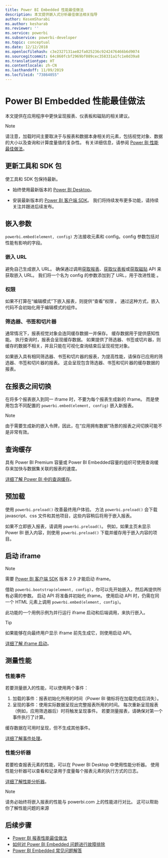 ```yaml
---
title: Power BI Embedded 性能最佳做法
description: 本文提供嵌入式分析最佳做法相关指导
author: KesemSharabi
ms.author: kesharab
ms.reviewer: ''
ms.service: powerbi
ms.subservice: powerbi-developer
ms.topic: conceptual
ms.date: 12/12/2018
ms.openlocfilehash: c3e2327131ae82fa025236c9242476466b6d9074
ms.sourcegitcommit: 64c860fcbf2969bf089cec358331a1fc1e0d39a8
ms.translationtype: HT
ms.contentlocale: zh-CN
ms.lasthandoff: 11/09/2019
ms.locfileid: "73864055"
---
```

# <a name="power-bi-embedded-performance-best-practices"></a>Power BI Embedded 性能最佳做法

本文提供在应用程序中更快呈现报表、仪表板和磁贴的相关建议。

> [!Note]
> 请注意，加载时间主要取决于与报表和数据本身相关的元素，包括视觉对象、数据的大小以及查询和计算度量值的复杂性。 有关详细信息，请参阅 [Power BI 性能最佳做法](../power-bi-reports-performance.md)。

## <a name="update-tools-and-sdk-packages"></a>更新工具和 SDK 包

使工具和 SDK 包保持最新。

* 始终使用最新版本的 [Power BI Desktop](https://powerbi.microsoft.com/desktop/)。

* 安装最新版本的 [Power BI 客户端 SDK](https://github.com/Microsoft/PowerBI-JavaScript)。 我们将持续发布更多功能，请持续关注并跟进后续发布。

## <a name="embed-parameters"></a>嵌入参数

`powerbi.embed(element, config)` 方法接收元素和 config。config 参数包括对性能有影响的字段。

### <a name="embed-url"></a>嵌入 URL

避免自己生成嵌入 URL。 确保通过调用[获取报表](/rest/api/power-bi/reports/getreportsingroup)、[获取仪表板](/rest/api/power-bi/dashboards/getdashboardsingroup)或[获取磁贴](/rest/api/power-bi/dashboards/gettilesingroup) API 来获取嵌入 URL。 我们将一个名为 config 的参数添加到了 URL，用于改进性能  。

### <a name="permissions"></a>权限

如果不打算在“编辑模式”下嵌入报表，则提供“查看”权限  。 通过这种方式，嵌入代码不会初始化用于编辑模式的组件。

### <a name="filters-bookmarks-and-slicers"></a>筛选器、书签和切片器

通常情况下，报表视觉对象会连同缓存数据一并保存。 缓存数据用于提供感知性能。 执行查询时，报表会呈现缓存数据。 如果提供了筛选器、书签或切片器，则缓存的数据不相关，并且只能在可视化查询结束后呈现视觉对象。

如果嵌入具有相同筛选器、书签和切片器的报表，为提高性能，请保存已应用的筛选器、书签和切片器的报表。 这会呈现包含筛选器、书签和切片器的缓存数据的报表。

## <a name="switching-between-reports"></a>在报表之间切换

在将多个报表嵌入到同一 iframe 时，不要为每个报表生成新的 iframe。 而是使用包含不同配置的 `powerbi.embed(element, config)` 嵌入新报表。

> [!NOTE]
> 由于需要生成新的嵌入令牌，因此，在“应用拥有数据”场景的报表之间切换可能不是非常有效。

## <a name="query-caching"></a>查询缓存

具有 Power BI Premium 容量或 Power BI Embedded容量的组织可使用查询缓存来加快与数据集关联的报表的速度。

[详细了解 Power BI 中的查询缓存](../power-bi-query-caching.md)。

## <a name="preload"></a>预加载

使用 `powerbi.preload()` 改善最终用户体验。 方法 `powerbi.preload()` 会下载 javascript、css 文件和其他项目，这些内容稍后将用于嵌入报表。

如果不立即嵌入报表，请调用 `powerbi.preload()`。 例如，如果主页未显示 Power BI 嵌入内容，则使用 `powerbi.preload()` 下载并缓存用于嵌入内容的项目。

## <a name="bootstrapping-the-iframe"></a>启动 iframe

> [!NOTE]
> 需要 [Power BI 客户端 SDK](https://github.com/Microsoft/PowerBI-JavaScript) 版本 2.9 才能启动 iframe。

借助 `powerbi.bootstrap(element, config)`，你可以先开始嵌入，然后再提供所有必需的参数。 启动 API 将准备并初始化 iframe。
使用启动 API 时，仍需在同一个 HTML 元素上调用 `powerbi.embed(element, config)`。

此功能的一个用例示例为并行运行 iframe 启动和后端调用，来执行嵌入。
> [!TIP]
> 如果能够在向最终用户显示 iframe 前先生成它，则使用启动 API。

[详细了解 iframe 启动](https://github.com/Microsoft/PowerBI-JavaScript/wiki/Bootstrap-For-Better-Performance)。

## <a name="measure-performance"></a>测量性能

### <a name="performance-events"></a>性能事件

若要测量嵌入的性能，可以使用两个事件：

1. 加载的事件：报表初始化所用的时间（Power BI 徽标将在加载完成后消失）。
2. 呈现的事件：使用实际数据呈现出完整报表所用的时间。 每次重新呈现报表（例如，应用筛选器后）时将触发呈现事件。 若要测量报表，请确保对第一个事件执行了计算。

缓存数据在可用时呈现，但不生成其他事件。

[详细了解事件处理](https://github.com/Microsoft/PowerBI-JavaScript/wiki/Handling-Events)。

### <a name="performance-analyzer"></a>性能分析器

若要检查报表元素的性能，可以在 Power BI Desktop 中使用性能分析器。
使用性能分析器可以查看和记录用于度量每个报表元素的执行方式的日志。

[详细了解性能分析器](../desktop-performance-analyzer.md)。

> [!NOTE]
> 请务必始终将嵌入报表的性能与 powerbi.com 上的性能进行对比。 这可以帮助你了解性能问题的来源

## <a name="next-steps"></a>后续步骤

* [Power BI 报表性能最佳做法](../power-bi-reports-performance.md)
* [如何对 Power BI Embedded 问题进行故障排除](embedded-troubleshoot.md)
* [Power BI Embedded 常见问题解答](embedded-faq.md)
